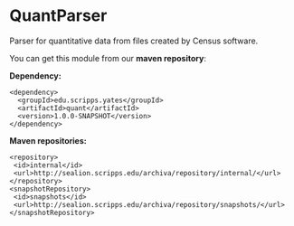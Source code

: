 # QuantParser
Parser for quantitative data from files created by Census software.  

You can get this module from our **maven repository**:  
  
**Dependency:**  
```
<dependency>  
  <groupId>edu.scripps.yates</groupId>  
  <artifactId>quant</artifactId>  
  <version>1.0.0-SNAPSHOT</version>  
</dependency>  
```  
  
**Maven repositories:**  
 ```
<repository>  
  <id>internal</id>  
  <url>http://sealion.scripps.edu/archiva/repository/internal/</url>  
</repository>  
<snapshotRepository>  
  <id>snapshots</id>  
  <url>http://sealion.scripps.edu/archiva/repository/snapshots/</url>  
</snapshotRepository>  
```

